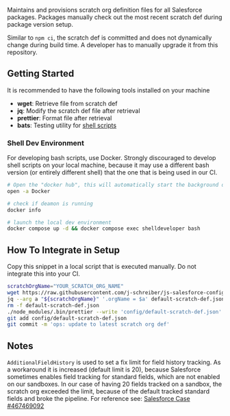 Maintains and provisions scratch org definition files for all Salesforce packages. Packages manually check out the most recent scratch def during package version setup.

Similar to `npm ci`, the scratch def is committed and does not dynamically change during build time. A developer has to manually upgrade it from this repository.

## Getting Started

It is recommended to have the following tools installed on your machine

- **wget**: Retrieve file from scratch def
- **jq**: Modify the scratch def file after retrieval
- **prettier**: Format file after retrieval
- **bats**: Testing utility for [shell scripts](deploy-scripts)

### Shell Dev Environment

For developing bash scripts, use Docker. Strongly discouraged to develop shell scripts on your local machine, because it may use a different bash version (or entirely different shell) that the one that is being used in our CI.

```bash
# Open the "docker hub", this will automatically start the background daemon
open -a Docker

# check if deamon is running
docker info

# launch the local dev environment
docker compose up -d && docker compose exec shelldeveloper bash
```

## How To Integrate in Setup

Copy this snippet in a local script that is executed manually. Do not integrate this into your CI.

```bash
scratchOrgName="YOUR_SCRATCH_ORG_NAME"
wget https://raw.githubusercontent.com/j-schreiber/js-salesforce-configs/main/scratch-org-defs/default-scratch-def.json
jq --arg a "${scratchOrgName}" '.orgName = $a' default-scratch-def.json > config/default-scratch-def.json
rm -f default-scratch-def.json
./node_modules/.bin/prettier --write 'config/default-scratch-def.json'
git add config/default-scratch-def.json
git commit -m 'ops: update to latest scratch org def'
```

## Notes

`AdditionalFieldHistory` is used to set a fix limit for field history tracking. As a workaround it is increased (default limit is 20), because Salesforce sometimes enables field tracking for standard fields, which are not enabled on our sandboxes. In our case of having 20 fields tracked on a sandbox, the scratch org exceeded the limit, because of the default tracked standard fields and broke the pipeline. For reference see: [Salesforce Case #467469092](https://help.salesforce.com/s/case-view?caseId=500Hx00000UskEJIAZ)